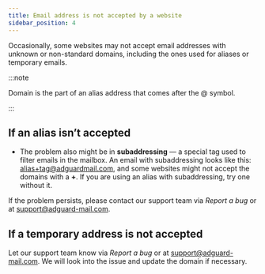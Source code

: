 ```yaml
---
title: Email address is not accepted by a website
sidebar_position: 4
---
```


Occasionally, some websites may not accept email addresses with unknown or non-standard domains, including the ones used for aliases or temporary emails.

:::note

Domain is the part of an alias address that comes after the @ symbol.

:::

## If an alias isn’t accepted

- The problem also might be in **subaddressing** — a special tag used to filter emails in the mailbox. An email with subaddressing looks like this: <alias+tag@adguardmail.com>, and some websites might not accept the domains with a **+**. If you are using an alias with subaddressing, try one without it.

If the problem persists, please contact our support team via *Report a bug* or at <support@adguard-mail.com>.

## If a temporary address is not accepted

Let our support team know via *Report a bug* or at <support@adguard-mail.com>. We will look into the issue and update the domain if necessary.
